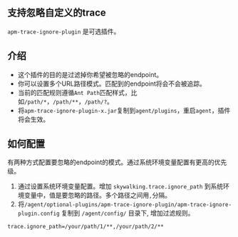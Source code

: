 ## 支持忽略自定义的trace
`apm-trace-ignore-plugin` 是可选插件。

## 介绍
- 这个插件的目的是过滤掉你希望被忽略的endpoint。
- 你可以设置多个URL路径模式。匹配到的endpoint将会不会被追踪。
- 当前的匹配规则遵循`Ant Path`匹配样式，比如`/path/*`，`/path/**`，`/path/?`。
- 将`apm-trace-ignore-plugin-x.jar`复制到`agent/plugins`，重启`agent`，插件将会生效。                                                                                                        

## 如何配置
有两种方式配置要忽略的endpoint的模式。通过系统环境变量配置有更高的优先级。
 1. 通过设置系统环境变量配置。增加 `skywalking.trace.ignore_path` 到系统环境变量中，值是要忽略的路径。多个路径之间用`,`分隔。
 2. 将`/agent/optional-plugins/apm-trace-ignore-plugin/apm-trace-ignore-plugin.config` 复制到 `/agent/config/` 目录下, 增加过滤规则。
```
trace.ignore_path=/your/path/1/**,/your/path/2/**
```


